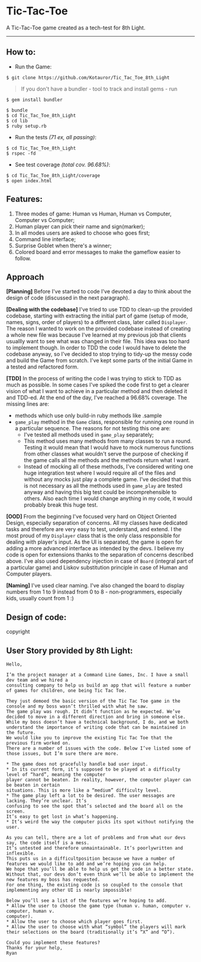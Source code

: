 # Tic-Tac-Toe #

A Tic-Tac-Toe game created as a tech-test for 8th Light.
___________

## How to:

* Run the Game:

```plain
$ git clone https://github.com/Kotauror/Tic_Tac_Toe_8th_Light
```
> If you don't have a bundler - tool to track and install gems - run
```plain
$ gem install bundler
```

```plain
$ bundle
$ cd Tic_Tac_Toe_8th_Light
$ cd lib
$ ruby setup.rb
```

* Run the tests *(71 ex, all passing)*:

```plain  
$ cd Tic_Tac_Toe_8th_Light
$ rspec -fd
```

* See test coverage *(total cov. 96.68%)*:

```plain
$ cd Tic_Tac_Toe_8th_Light/coverage
$ open index.html
```

## Features:

1. Three modes of game: Human vs Human, Human vs Computer, Computer vs Computer;
2. Human player can pick their name and sign(marker);
3. In all modes users are asked to choose who goes first;
4. Command line interface;
5. Surprise Goblet when there's a winner;
6. Colored board and error messages to make the gameflow easier to follow.

## Approach

**[Planning]** Before I've started to code I've devoted a day to think about the design of code (discussed in the next paragraph).

**[Dealing with the codebase]** I've tried to use TDD to clean-up the provided codebase, starting with extracting the initial part of game (setup of mode, names, signs, order of players) to a different class, later called `Displayer`. The reason I wanted to work on the provided codebase instead of creating a whole new file was because I've learned at my previous job that clients usuallly want to see what was changed in their file. This idea was too hard to implement though. In order to TDD the code I would have to delete the codebase anyway, so I've decided to stop trying to tidy-up the messy code and build the Game from scratch. I've kept some parts of the initial Game in a tested and refactored form.

**[TDD]** In the process of writing the code I was trying to stick to TDD as much as possible. In some cases I've spiked the code first to get a clearer vision of what I want to achieve in a particular method and then deleted it and TDD-ed. At the end of the day, I've reached a 96.68% coverage. The missing lines are:
  * methods which use only build-in ruby methods like .sample
  * `game_play` method in the `Game` class, responsible for running one round in a particular sequence. The reasons for not testing this one are:
    * I've tested all methods used in `game_play` separately;
    * This method uses many methods from many classes to run a round. Testing it would mean that I would have to mock numerous functions from other classes what wouldn't serve the purpose of checking if the game calls all the methods and the methods return what I want.
    * Instead of mocking all of these methods, I've considered writing one huge integration test where I would require all of the files and without any mocks just play a complete game. I've decided that this is not necessary as all the methods used in `game_play` are tested anyway and having this big test could be incomprehensible to others. Also each time I would change anything in my code, it would probably break this huge test.

**[OOD]** From the beginning I've focused very hard on Object Oriented Design, especially separation of concerns. All my classes have dedicated tasks and therefore are very easy to test, understand, and extend. I the most proud of my `Displayer` class that is the only class responsible for dealing with player's input. As the UI is separated, the game is open for adding a more advanced interface as intended by the devs. I believe my code is open for extensions thanks to the separation of concerns described above. I've also used dependency injection in case of `Board` (integral part of a particular game) and Liskov substitution principle in case of Human and Computer players.  

**[Naming]** I've used clear naming. I've also changed the board to display numbers from 1 to 9 instead from 0 to 8 - non-programmers, especially kids, usually count from 1 :)

## Design of code:




copyright

## User Story provided by 8th Light:

```plain
Hello,

I’m the project manager at a Command Line Games, Inc. I have a small dev team and we hired a
consulting company to help us build an app that will feature a number of games for children, one being Tic Tac Toe.

They just demoed the basic version of the Tic Tac Toe game in the console and my boss wasn’t thrilled with what he saw.
The game play was rough. It didn’t function as he expected. We’ve decided to move in a different direction and bring in someone else.  
While my boss doesn’t have a technical background, I do, and we both understand the importance of writing code that can be maintained in the future.
We would like you to improve the existing Tic Tac Toe that the previous firm worked on.
There are a number of issues with the code. Below I’ve listed some of those issues, but I’m sure there are more.

* The game does not gracefully handle bad user input.
* In its current form, it’s supposed to be played at a difficulty level of “hard”, meaning the computer
player cannot be beaten. In reality, however, the computer player can be beaten in certain
situations. This is more like a “medium” difficulty level.
* The game play left a lot to be desired. The user messages are lacking. They’re unclear. It’s
confusing to see the spot that’s selected and the board all on the screen.
It’s easy to get lost in what’s happening.
* It’s weird the way the computer picks its spot without notifying the user.

As you can tell, there are a lot of problems and from what our devs say, the code itself is a mess.
It’s untested and therefore unmaintainable. It’s poorly­written and inflexible.
This puts us in a difficultposition because we have a number of features we would like to add and we’re hoping you can help.
We hope that you’ll be able to help us get the code in a better state.
Without that, our devs don’t even think we’ll be able to implement the new features my boss has requested.
For one thing, the existing code is so coupled to the console that implementing any other UI is nearly impossible!

Below you’ll see a list of the features we’re hoping to add.
* Allow the user to choose the game type (human v. human, computer v. computer, human v.
computer).
* Allow the user to choose which player goes first.
* Allow the user to choose with what “symbol” the players will mark their selections on the board (traditionally it’s “X” and “O”).

Could you implement these features?
Thanks for your help,
Ryan
```
